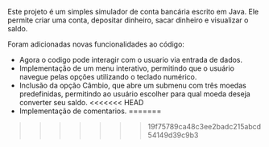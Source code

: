Este projeto é um simples simulador de conta bancária escrito em Java. Ele permite criar uma conta, depositar dinheiro, sacar dinheiro e visualizar o saldo.

Foram adicionadas novas funcionalidades ao código:

- Agora o codigo pode interagir com o usuario via entrada de dados.
- Implementação de um menu interativo, permitindo que o usuário navegue pelas opções utilizando o teclado numérico.
- Inclusão da opção Câmbio, que abre um submenu com três moedas predefinidas, permitindo ao usuário escolher para qual moeda deseja converter seu saldo.
<<<<<<< HEAD
- Implementação de comentarios.
=======
>>>>>>> 19f75789ca48c3ee2badc215abcd54149d39c9b3

